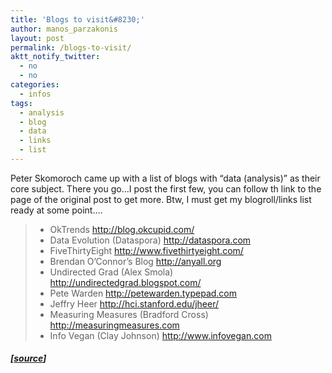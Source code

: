 ```yaml
---
title: 'Blogs to visit&#8230;'
author: manos_parzakonis
layout: post
permalink: /blogs-to-visit/
aktt_notify_twitter:
  - no
  - no
categories:
  - infos
tags:
  - analysis
  - blog
  - data
  - links
  - list
---
```

Peter Skomoroch came up with a list of blogs with &#8220;data (analysis)&#8221; as their core subject. There you go&#8230;I post the first few, you can follow th link to the page of the original post to get more. Btw, I must get my blogroll/links list ready at some point&#8230;.

>   * OkTrends <a rel="nofollow" href="http://blog.okcupid.com/" target="_blank">http://blog.okcupid.com/</a>
>   * Data Evolution (Dataspora) <a rel="nofollow" href="http://dataspora.com/" target="_blank">http://dataspora.com</a>
>   * FiveThirtyEight <a rel="nofollow" href="http://www.fivethirtyeight.com/" target="_blank">http://www.fivethirtyeight.com/</a>
>   * Brendan O&#8217;Connor&#8217;s Blog <a rel="nofollow" href="http://anyall.org/" target="_blank">http://anyall.org</a>
>   * Undirected Grad (Alex Smola) <a rel="nofollow" href="http://undirectedgrad.blogspot.com/" target="_blank">http://undirectedgrad.blogspot.com/</a>
>   * Pete Warden <a rel="nofollow" href="http://petewarden.typepad.com/" target="_blank">http://petewarden.typepad.com</a>
>   * Jeffry Heer <a rel="nofollow" href="http://hci.stanford.edu/jheer/" target="_blank">http://hci.stanford.edu/jheer/</a>
>   * Measuring Measures (Bradford Cross) <a rel="nofollow" href="http://measuringmeasures.com/" target="_blank">http://measuringmeasures.com</a>
>   * Info Vegan (Clay Johnson) <a rel="nofollow" href="http://www.infovegan.com/" target="_blank">http://www.infovegan.com</a>

##### [<a href="http://www.quora.com/What-are-the-best-blogs-about-data/answer/Peter-Skomoroch" target="_blank">source</a>]